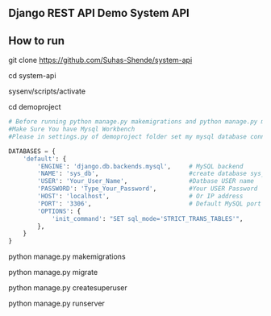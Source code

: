 ## Django REST API Demo System API

## How to run


git clone https://github.com/Suhas-Shende/system-api

cd system-api

sysenv/scripts/activate

cd demoproject
```python
# Before running python manage.py makemigrations and python manage.py migrate
#Make Sure You have Mysql Workbench
#Please in settings.py of demoproject folder set my mysql database connection

DATABASES = {
    'default': {
        'ENGINE': 'django.db.backends.mysql',     # MySQL backend
        'NAME': 'sys_db',                         #create database sys_db
        'USER': 'Your_User_Name',                 #Datbase USER name
        'PASSWORD': 'Type_Your_Password',         #Your USER Password
        'HOST': 'localhost',                      # Or IP address
        'PORT': '3306',                           # Default MySQL port
        'OPTIONS': {
            'init_command': "SET sql_mode='STRICT_TRANS_TABLES'",
        },
    }
}


```

python manage.py makemigrations

python manage.py migrate

python manage.py createsuperuser

python manage.py runserver

